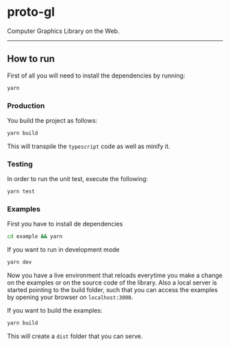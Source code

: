 # proto-gl

Computer Graphics Library on the Web.

---

## How to run

First of all you will need to install the dependencies by running:

```bash
yarn
```

### Production

You build the project as follows:

```bash
yarn build
```

This will transpile the `typescript` code as well as minify it.

### Testing

In order to run the unit test, execute the following:

```bash
yarn test
```

### Examples

First you have to install de dependencies

```bash
cd example && yarn
```

If you want to run in development mode

```bash
yarn dev
```

Now you have a live environment that reloads everytime you make a change on the examples or on the source code of the library. Also a local server is started pointing to the build folder, such that you can access the examples by opening your browser on `localhost:3000`.

If you want to build the examples:

```bash
yarn build
```

This will create a `dist` folder that you can serve.
